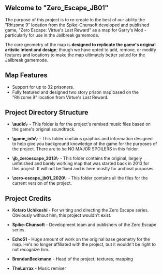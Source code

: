 ## Welcome to "Zero_Escape_JB01"

The purpose of this project is to re-create to the best of our ability the "Rhizome 9" location from the Spike-Chunsoft developed and published game, "Zero Escape: Virtue's Last Reward" as a map for Garry's Mod - particularly for use in the Jailbreak gamemode.

The core geometry of the map is **designed to replicate the game's original artistic intent and design**; though we have opted to add, remove, or modify features and locations to make the map ultimately better suited for the Jailbreak gamemode.

## Map Features

- Support for up to 32 prisoners.
- Fully featured and designed two story prison map based on the "Rhizome 9" location from Virtue's Last Reward.

## Project Directory Structure

- **\audio\·** - This folder is for the project's remixed music files based on the game's original soundtrack.

- **\game_info\·** - This folder contains graphics and information designed to help give you background knowledge of the game for the purposes of the project. There are to be NO MAJOR SPOILERS in this folder.

- **\jb_zeroescape_2013\·** - This folder contains the original, largely unfinished and barely working map that was started back in 2013 for this project. It will not be fixed and is here mostly for archival purposes.

- **\zero-escape_jb01_2020\·** - This folder contains all the files for the current version of the project.

## Project Credits

- **Kotaro Uchikoshi** - For writing and directing the Zero Escape series. Obviously without him, this project wouldn't exist.
- **Spike-Chunsoft** - Development team and publishers of the Zero Escape series.

- **Echo51** - Huge amount of work on the original base geometry for the map. He's no longer affiliated with the project, but it wouldn't be right to not recognize him.
- **BrendanBeckmann** - Head of the project; textures; mapping
- **TheLurrax** - Music remixer
